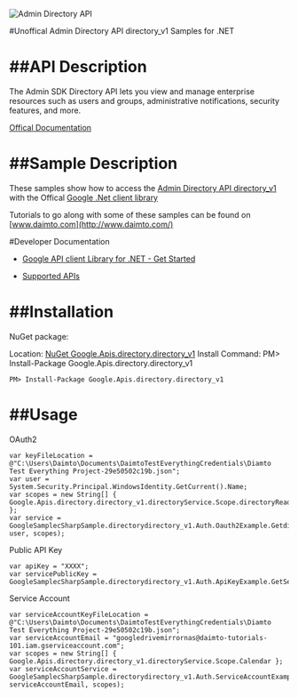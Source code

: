 ﻿![Admin Directory API](https://www.gstatic.com/images/branding/product/1x/googleg_32dp.png)

#Unoffical Admin Directory API directory_v1 Samples for .NET  

##API Description
=============

The Admin SDK Directory API lets you view and manage enterprise resources such as users and groups, administrative notifications, security features, and more.

[Offical Documentation](https://developers.google.com/admin-sdk/directory/)

##Sample Description
=============

These samples show how to access the [Admin Directory API directory_v1](https://developers.google.com/admin-sdk/directory/) with the Offical [Google .Net client library](https://github.com/google/google-api-dotnet-client)

Tutorials to go along with some of these samples can be found on [www.daimto.com](http://www.daimto.com/)

#Developer Documentation

* [Google API client Library for .NET - Get Started](https://developers.google.com/api-client-library/dotnet/get_started)

* [Supported APIs](https://developers.google.com/api-client-library/dotnet/apis/)

##Installation
=================================

NuGet package:

Location: [NuGet Google.Apis.directory.directory_v1](https://www.nuget.org/packages/Google.Apis.directory.directory_v1)
Install Command: PM>  Install-Package Google.Apis.directory.directory_v1

```
PM> Install-Package Google.Apis.directory.directory_v1
```

##Usage
=================================

OAuth2
```
var keyFileLocation = @"C:\Users\Daimto\Documents\DaimtoTestEverythingCredentials\Diamto Test Everything Project-29e50502c19b.json";
var user = System.Security.Principal.WindowsIdentity.GetCurrent().Name;
var scopes = new String[] { Google.Apis.directory.directory_v1.directoryService.Scope.directoryReadonly };
var service = GoogleSamplecSharpSample.directorydirectory_v1.Auth.Oauth2Example.GetdirectoryService(keyFileLocation, user, scopes);
```
Public API Key
```
var apiKey = "XXXX";
var servicePublicKey = GoogleSamplecSharpSample.directorydirectory_v1.Auth.ApiKeyExample.GetService(apiKey);
```
Service Account
```
var serviceAccountKeyFileLocation = @"C:\Users\Daimto\Documents\DaimtoTestEverythingCredentials\Diamto Test Everything Project-29e50502c19b.json";
var serviceAccountEmail = "googledrivemirrornas@daimto-tutorials-101.iam.gserviceaccount.com";
var scopes = new String[] { Google.Apis.directory.directory_v1.directoryService.Scope.Calendar };            
var serviceAccountService = GoogleSamplecSharpSample.directorydirectory_v1.Auth.ServiceAccountExample.AuthenticateServiceAccount(serviceAccountKeyFileLocation, serviceAccountEmail, scopes);
```

